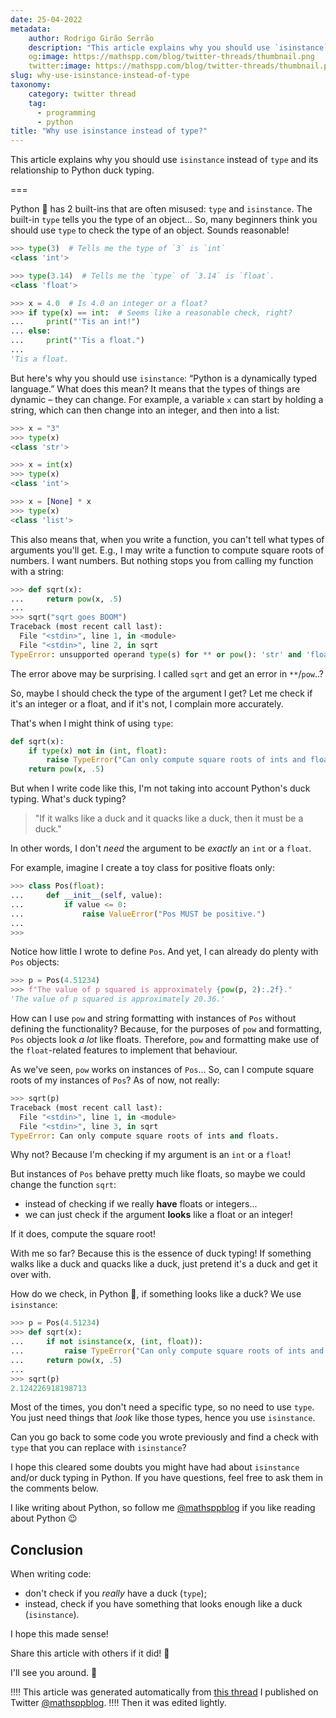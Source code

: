 ```yaml
---
date: 25-04-2022
metadata:
    author: Rodrigo Girão Serrão
    description: "This article explains why you should use `isinstance` instead of `type` and its relationship to Python duck typing."
    og:image: https://mathspp.com/blog/twitter-threads/thumbnail.png
    twitter:image: https://mathspp.com/blog/twitter-threads/thumbnail.png
slug: why-use-isinstance-instead-of-type
taxonomy:
    category: twitter thread
    tag:
      - programming
      - python
title: "Why use isinstance instead of type?"
---
```


This article explains why you should use `isinstance` instead of `type` and its relationship to Python duck typing.

===

Python 🐍 has 2 built-ins that are often misused: `type` and `isinstance`.
The built-in `type` tells you the type of an object...
So, many beginners think you should use `type` to check the type of an object.
Sounds reasonable!

```py
>>> type(3)  # Tells me the type of `3` is `int`
<class 'int'>

>>> type(3.14)  # Tells me the `type` of `3.14` is `float`.
<class 'float'>

>>> x = 4.0  # Is 4.0 an integer or a float?
>>> if type(x) == int:  # Seems like a reasonable check, right?
...     print("'Tis an int!")
... else:
...     print("'Tis a float.")
...
'Tis a float.
```

But here's why you should use `isinstance`: “Python is a dynamically typed language.”
What does this mean?
It means that the types of things are dynamic – they can change.
For example, a variable `x` can start by holding a string, which can then change into an integer, and then into a list:

```py
>>> x = "3"
>>> type(x)
<class 'str'>

>>> x = int(x)
>>> type(x)
<class 'int'>

>>> x = [None] * x
>>> type(x)
<class 'list'>
```

This also means that, when you write a function, you can't tell what types of arguments you'll get.
E.g., I may write a function to compute square roots of numbers.
I want numbers.
But nothing stops you from calling my function with a string:

```py
>>> def sqrt(x):
...     return pow(x, .5)
... 
>>> sqrt("sqrt goes BOOM")
Traceback (most recent call last):
  File "<stdin>", line 1, in <module>
  File "<stdin>", line 2, in sqrt
TypeError: unsupported operand type(s) for ** or pow(): 'str' and 'float'
```

The error above may be surprising.
I called `sqrt` and get an error in `**`/`pow`..?

So, maybe I should check the type of the argument I get?
Let me check if it's an integer or a float, and if it's not, I complain more accurately.

That's when I might think of using `type`:

```py
def sqrt(x):
    if type(x) not in (int, float):
        raise TypeError("Can only compute square roots of ints and floats.")
    return pow(x, .5)
```

But when I write code like this, I'm not taking into account Python's duck typing.
What's duck typing?

 > "If it walks like a duck and it quacks like a duck, then it must be a duck."

In other words, I don't *need* the argument to be *exactly* an `int` or a `float`.

For example, imagine I create a toy class for positive floats only:

```py
>>> class Pos(float):
...     def __init__(self, value):
...         if value <= 0:
...             raise ValueError("Pos MUST be positive.")
... 
>>>
```

Notice how little I wrote to define `Pos`.
And yet, I can already do plenty with `Pos` objects:

```py
>>> p = Pos(4.51234) 
>>> f"The value of p squared is approximately {pow(p, 2):.2f}."
'The value of p squared is approximately 20.36.'
```

How can I use `pow` and string formatting with instances of `Pos` without defining the functionality?
Because, for the purposes of `pow` and formatting, `Pos` objects look *a lot* like floats.
Therefore, `pow` and formatting make use of the `float`-related features to implement that behaviour.

As we've seen, `pow` works on instances of `Pos`...
So, can I compute square roots of my instances of `Pos`?
As of now, not really:

```py
>>> sqrt(p)
Traceback (most recent call last):
  File "<stdin>", line 1, in <module>
  File "<stdin>", line 3, in sqrt
TypeError: Can only compute square roots of ints and floats.
```

Why not?
Because I'm checking if my argument is an `int` or a `float`!

But instances of `Pos` behave pretty much like floats, so maybe we could change the function `sqrt`:

 - instead of checking if we really **have** floats or integers...
 - we can just check if the argument **looks** like a float or an integer!

If it does, compute the square root!

With me so far?
Because this is the essence of duck typing!
If something walks like a duck and quacks like a duck, just pretend it's a duck and get it over with.

How do we check, in Python 🐍, if something looks like a duck?
We use `isinstance`:

```py
>>> p = Pos(4.51234)
>>> def sqrt(x):
...     if not isinstance(x, (int, float)):
...         raise TypeError("Can only compute square roots of ints and floats.")
...     return pow(x, .5)
... 
>>> sqrt(p)
2.124226918198713
```

Most of the times, you don't need a specific type, so no need to use `type`.
You just need things that _look_ like those types, hence you use `isinstance`.

Can you go back to some code you wrote previously and find a check with `type` that you can replace with `isinstance`?

I hope this cleared some doubts you might have had about `isinstance` and/or duck typing in Python.
If you have questions, feel free to ask them in the comments below.

I like writing about Python, so follow me [@mathsppblog][mathsppblog] if you like reading about Python 😉


## Conclusion

When writing code:

 - don't check if you *really* have a duck (`type`);
 - instead, check if you have something that looks enough like a duck (`isinstance`).

I hope this made sense!

Share this article with others if it did! 🚀

I'll see you around. 👋


!!!! This article was generated automatically from [this thread](https://twitter.com/mathsppblog/status/1518684114634907648) I published on Twitter [@mathsppblog][mathsppblog].
!!!! Then it was edited lightly.

[mathsppblog]: https://twitter.com/mathsppblog
